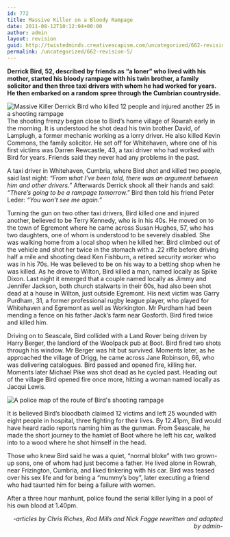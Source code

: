 ```yaml
---
id: 772
title: Massive Killer on a Bloody Rampage
date: 2011-08-12T10:12:04+00:00
author: admin
layout: revision
guid: http://twistedminds.creativescapism.com/uncategorized/662-revision-5/
permalink: /uncategorized/662-revision-5/
---
```

<p class="dropcap-first">
  <strong>Derrick Bird, 52, described by friends as &#8220;a loner&#8221; who lived with his mother, started his bloody rampage with his twin brother, a family solicitor and then three taxi drivers with whom he had worked for years. He then embarked on a random spree through the Cumbrian countryside.</strong>
</p>

<img class="left" title="52 years old Derrick Bird" src="img/post/DerrickBird.jpg" alt="Massive Killer Derrick Bird who killed 12 people and injured another 25 in a shooting rampage" /> The shooting frenzy began close to Bird’s home village of Rowrah early in the morning. It is understood he shot dead his twin brother David, of Lamplugh, a former mechanic working as a lorry driver. He also killed Kevin Commons, the family solicitor. He set off for Whitehaven, where one of his first victims was Darren Rewcastle, 43, a taxi driver who had worked with Bird for years. Friends said they never had any problems in the past.

A taxi driver in Whitehaven, Cumbria, where Bird shot and killed two people, said last night: _&#8220;From what I’ve been told, there was an argument between him and other drivers.&#8221;_ Afterwards Derrick shook all their hands and said: _&#8220;There’s going to be a rampage tomorrow.&#8221;_ Bird then told his friend Peter Leder: _&#8220;You won’t see me again.&#8221;_

Turning the gun on two other taxi drivers, Bird killed one and injured another, believed to be Terry Kennedy, who is in his 40s. He moved on to the town of Egremont where he came across Susan Hughes, 57, who has two daughters, one of whom is understood to be severely disabled. She was walking home from a local shop when he killed her. Bird climbed out of the vehicle and shot her twice in the stomach with a .22 rifle before driving half a mile and shooting dead Ken Fishburn, a retired security worker who was in his 70s. He was believed to be on his way to a betting shop when he was killed. As he drove to Wilton, Bird killed a man, named locally as Spike Dixon. Last night it emerged that a couple named locally as Jimmy and Jennifer Jackson, both church stalwarts in their 60s, had also been shot dead at a house in Wilton, just outside Egremont. His next victim was Garry Purdham, 31, a former professional rugby league player, who played for Whitehaven and Egremont as well as Workington. Mr Purdham had been mending a fence on his father Jack’s farm near Gosforth. Bird fired twice and killed him.

Driving on to Seascale, Bird collided with a Land Rover being driven by Harry Berger, the landlord of the Woolpack pub at Boot. Bird fired two shots through his window. Mr Berger was hit but survived. Moments later, as he approached the village of Drigg, he came across Jane Robinson, 66, who was delivering catalogues. Bird passed and opened fire, killing her. Moments later Michael Pike was shot dead as he cycled past. Heading out of the village Bird opened fire once more, hitting a woman named locally as Jacqui Lewis.

![A police map of the route of Bird's shooting rampage](http://twistedminds.creativescapism.com/img/post/MapOfTheShootingRampage.jpg "Map of the massive killer Derrick Bird shooting rampage") 

It is believed Bird’s bloodbath claimed 12 victims and left 25 wounded with eight people in hospital, three fighting for their lives. By 12.41pm, Bird would have heard radio reports naming him as the gunman. From Seascale, he made the short journey to the hamlet of Boot where he left his car, walked into to a wood where he shot himself in the head.

Those who knew Bird said he was a quiet, “normal bloke” with two grown-up sons, one of whom had just become a father. He lived alone in Rowrah, near Frizington, Cumbria, and liked tinkering with his car. Bird was teased over his sex life and for being a “mummy’s boy”, later executing a friend who had taunted him for being a failure with women.

After a three hour manhunt, police found the serial killer lying in a pool of his own blood at 1.40pm.

<p style="text-align: right;">
  <em>-articles by Chris Riches, Rod Mills and Nick Fagge rewritten and adapted by admin-</em>
</p>